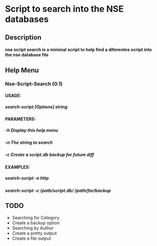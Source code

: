 # Script to search into the NSE databases

## Description
#### nse script search is a minimal script to help find a diferentes script into the nse database file

## Help Menu

### Nse-Script-Search (0.1)
#### USAGE:
##### search-script [Options] string
#### PARAMETERS:
#####  -h  Display this help menu
#####  -n  The string to search
#####  -c  Create a script.db backup for future diff <default name scriptbkp.db>
#### EXAMPLES:
#####  search-script -n http
#####  search-script -c /path/script.db/ /path/for/backup

## TODO
* Searching for Category
* Create a backup option
* Searching by Author
* Create a pretty output
* Create a file output
